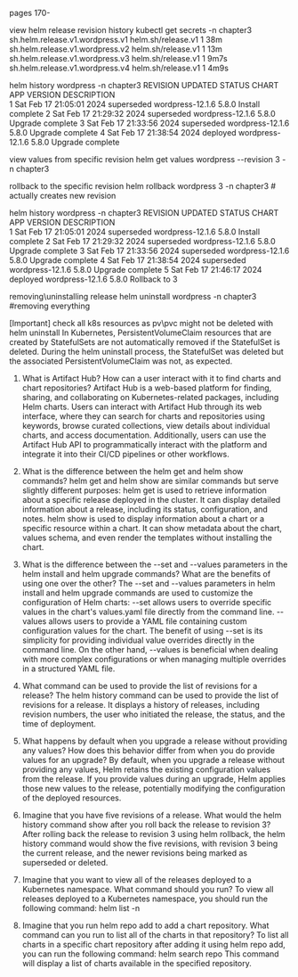 pages 170-

view helm release revision history
kubectl get secrets -n chapter3
sh.helm.release.v1.wordpress.v1   helm.sh/release.v1   1      38m
sh.helm.release.v1.wordpress.v2   helm.sh/release.v1   1      13m
sh.helm.release.v1.wordpress.v3   helm.sh/release.v1   1      9m7s
sh.helm.release.v1.wordpress.v4   helm.sh/release.v1   1      4m9s

helm history wordpress -n chapter3
REVISION        UPDATED                         STATUS          CHART                   APP VERSION     DESCRIPTION     
1               Sat Feb 17 21:05:01 2024        superseded      wordpress-12.1.6        5.8.0           Install complete
2               Sat Feb 17 21:29:32 2024        superseded      wordpress-12.1.6        5.8.0           Upgrade complete
3               Sat Feb 17 21:33:56 2024        superseded      wordpress-12.1.6        5.8.0           Upgrade complete
4               Sat Feb 17 21:38:54 2024        deployed        wordpress-12.1.6        5.8.0           Upgrade complete

view values from specific revision
helm get values wordpress --revision 3 -n chapter3

rollback to the specific revision
helm rollback wordpress 3 -n chapter3 # actually creates new revision

helm history wordpress -n chapter3
REVISION        UPDATED                         STATUS          CHART                   APP VERSION     DESCRIPTION     
1               Sat Feb 17 21:05:01 2024        superseded      wordpress-12.1.6        5.8.0           Install complete
2               Sat Feb 17 21:29:32 2024        superseded      wordpress-12.1.6        5.8.0           Upgrade complete
3               Sat Feb 17 21:33:56 2024        superseded      wordpress-12.1.6        5.8.0           Upgrade complete
4               Sat Feb 17 21:38:54 2024        superseded      wordpress-12.1.6        5.8.0           Upgrade complete
5               Sat Feb 17 21:46:17 2024        deployed        wordpress-12.1.6        5.8.0           Rollback to 3 


removing\uninstalling release
helm uninstall wordpress -n chapter3 #removing everything

[Important]
check all k8s resources as pv\pvc might not be deleted with helm uninstall
In Kubernetes, PersistentVolumeClaim resources that are created by StatefulSets are not
automatically removed if the StatefulSet is deleted. During the helm
uninstall process, the StatefulSet was deleted but the associated
PersistentVolumeClaim was not, as expected.







1. What is Artifact Hub? How can a user interact with it to find charts and chart repositories?
Artifact Hub is a web-based platform for finding, sharing, and collaborating on Kubernetes-related packages, including Helm charts. Users can interact with Artifact Hub through its web interface, where they can search for charts and repositories using keywords, browse curated collections, view details about individual charts, and access documentation. Additionally, users can use the Artifact Hub API to programmatically interact with the platform and integrate it into their CI/CD pipelines or other workflows.

2. What is the difference between the helm get and helm show commands?
helm get and helm show are similar commands but serve slightly different purposes:
helm get is used to retrieve information about a specific release deployed in the cluster. It can display detailed information about a release, including its status, configuration, and notes.
helm show is used to display information about a chart or a specific resource within a chart. It can show metadata about the chart, values schema, and even render the templates without installing the chart.

3. What is the difference between the --set and --values parameters in the helm install and helm upgrade commands?
What are the benefits of using one over the other?
The --set and --values parameters in helm install and helm upgrade commands are used to customize the configuration of Helm charts:
--set allows users to override specific values in the chart's values.yaml file directly from the command line.
--values allows users to provide a YAML file containing custom configuration values for the chart.
The benefit of using --set is its simplicity for providing individual value overrides directly in the command line. On the other hand, --values is beneficial when dealing with more complex configurations or when managing multiple overrides in a structured YAML file.

4. What command can be used to provide the list of revisions for a release?
The helm history command can be used to provide the list of revisions for a release. It displays a history of releases, including revision numbers, the user who initiated the release, the status, and the time of deployment.

5. What happens by default when you upgrade a release without providing any values?
How does this behavior differ from when you do provide values for an upgrade?
By default, when you upgrade a release without providing any values, Helm retains the existing configuration values from the release. If you provide values during an upgrade, Helm applies those new values to the release, potentially modifying the configuration of the deployed resources.

6. Imagine that you have five revisions of a release. What would the helm
history command show after you roll back the release to revision 3?
After rolling back the release to revision 3 using helm rollback, the helm history command would show the five revisions, with revision 3 being the current release, and the newer revisions being marked as superseded or deleted.

7. Imagine that you want to view all of the releases deployed to a Kubernetes
namespace. What command should you run?
To view all releases deployed to a Kubernetes namespace, you should run the following command:
helm list -n <namespace>

8. Imagine that you run helm repo add to add a chart repository. What
command can you run to list all of the charts in that repository?
To list all charts in a specific chart repository after adding it using helm repo add, you can run the following command:
helm search repo <repository-name>
This command will display a list of charts available in the specified repository.